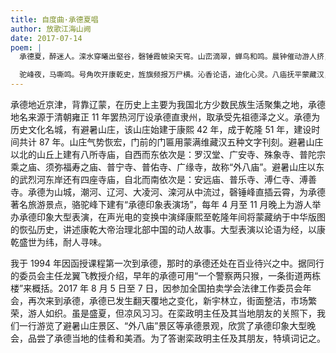 ```yaml
---
title: 自度曲·承德夏唱
author: 放歌江海山阙
date: 2017-07-14
poem: |
  承德夏，醉迷人。滦水穿曦出壑谷，磬锤霞帔染天穹。山峦滴翠，蝉鸟和鸣。晨钟催动游人挤，暮鼓点燃千厦虹。

  驼峰夜，马嘶鸣。号角吹开康乾史，旌旗频报万尸横。沁香论语，迪化心灵。八庙抚平蒙藏汉，山庄胜过铁弯弓。
---
```


承德地近京津，背靠辽蒙，在历史上主要为我国北方少数民族生活聚集之地，承德地名来源于清朝雍正 11 年罢热河厅设承德直隶州，取承受先祖德泽之义。承德为历史文化名城，有避暑山庄，该山庄始建于康熙 42 年，成于乾隆 51 年，建设时间共计 87 年。山庄气势恢宏，门前的门匾用蒙满维藏汉五种文字刊刻。避暑山庄以北的山丘上建有八所寺庙，自西而东依次是：罗汉堂、广安寺、殊象寺、普陀宗乘之庙、须弥福寿之庙、普宁寺、普佑寺、广缘寺，故称“外八庙”。避暑山庄以东的武烈河东岸还有四座寺庙，自北而南依次是：安远庙、普乐寺、溥仁寺、溥善寺。承德为山城，潮河、辽河、大凌河、滦河从中流过，磬锤峰直插云霄，为承德著名旅游景点，骆驼峰下建有“承德印象表演场”，每年 4 月至 11 月晚上为游人举办承德印象大型表演，在声光电的变换中演绎康熙至乾隆年间将蒙藏纳于中华版图的恢弘历史，讲述康乾大帝治理北部中国的动人故事。大型表演以论语为经，以康乾盛世为纬，耐人寻味。

我于 1994 年因函授课程第一次到承德，那时的承德还处在百业待兴之中。据同行的委员会主任龙翼飞教授介绍，早年的承德可用“一个警察两只猴，一条街道两栋楼”来概括。2017 年 8 月 5 日至 7 日，因参加全国拍卖学会法律工作委员会年会，再次来到承德，承德已发生翻天覆地之变化，新宇林立，街面整洁，市场繁荣，游人如织。虽是盛夏，但凉风习习。在栾政明主任及其当地朋友的关照下，我们一行游览了避暑山庄景区、“外八庙”景区等承德景观，欣赏了承德印象大型晚会，品尝了承德当地的佳肴和美酒。为了答谢栾政明主任及其朋友，特填词记之。
